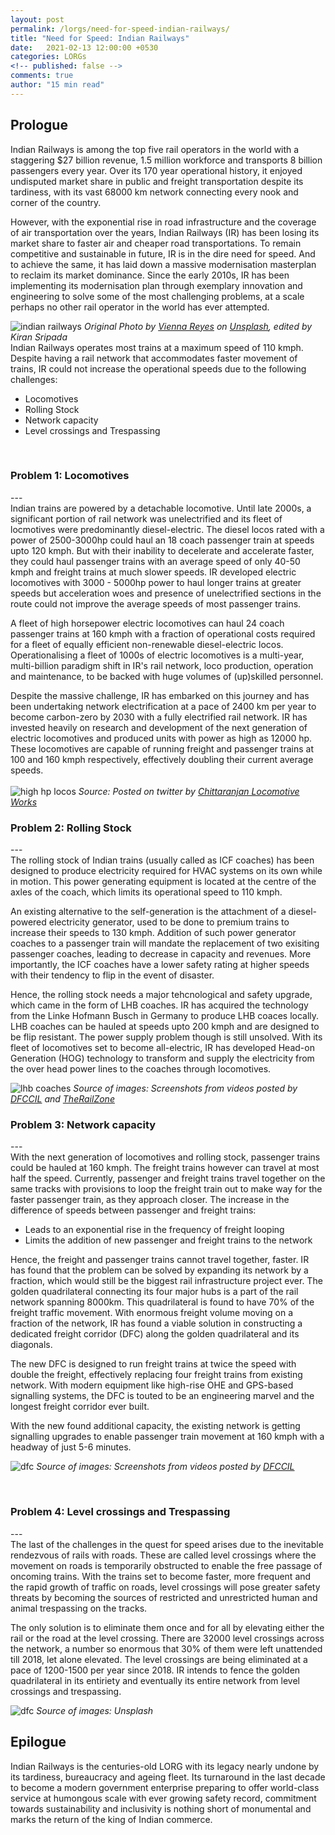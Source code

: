 ```yaml
---
layout: post
permalink: /lorgs/need-for-speed-indian-railways/
title: "Need for Speed: Indian Railways"
date:   2021-02-13 12:00:00 +0530
categories: LORGs
<!-- published: false -->
comments: true
author: "15 min read"
---
```


<h2>Prologue</h2>
<!-- Rail transport is special. It is statistically the safest and the most economical means of mass transportation, one that offers a fun and hassle-free experience, especially while travelling as a group. For all its benefits, one of the of rail transport in India is its tardiness.  -->
Indian Railways is among the top five rail operators in the world with a staggering $27 billion revenue, 1.5 million workforce and transports 8 billion passengers every year. Over its 170 year operational history, it enjoyed undisputed market share in public and freight transportation despite its tardiness, with its vast 68000 km network connecting every nook and corner of the country.

However, with the exponential rise in road infrastructure and the coverage of air transportation over the years, Indian Railways (IR) has been losing its market share to faster air and cheaper road transportations. To remain competitive and sustainable in future, IR is in the dire need for speed. And to achieve the same, it has laid down a massive modernisation masterplan to reclaim its market dominance. Since the early 2010s, IR has been implementing its modernisation plan through exemplary innovation and engineering to solve some of the most challenging problems, at a scale perhaps no other rail operator in the world has ever attempted.   

<!-- Trains are statistically the safest and the most economical means of mass transportation. They are truly special as they offer a fun and hassle-free travel experience, especially while travelling as a group. Interestingly, researchers found that emotional and social attributes such as nostalgia are one of the strongest attributes backing travellers' preference for rail transport. Despite its merits, tardiness has been the biggest show-spoiler of rail transport in India.
 -->
<!-- If you had travelled by Indian Railways, you would instantly relate to the numerous unplanned stops and the unrealistic arrival schedule of trains. 
 -->
<!-- Fortunataly, travel by Indian trains is only going to get better in future. In a bid to modernise itself, the Indian Railways (IR), which is the monopolistic operator of trains in the country on a vast 68000 km rail network, is solving six major problems to improve the operational efficiency of trains. Let's discuss those problems and the IR's innovation & engineering behind the scenes. -->


<!-- If you spent some time playing video games at the dawn of the 21st century, it is quite likely that you are familiar with NFS. For those who aren't, Need For Speed is a popular car racing video game franchise with each game having race missions that involve bigger rewards and faster cars as one progresses towards completion. In order to keep winning, the player has to spend money to make the car faster or buy a faster car. With money comes more speed and with speed comes even more money.

Indian Railways has been playing a similar game on its quest to modernise itself. Increasing operational speed on a 68000 km railway network is a challenging game - one that involves six missions. Let's look at what those are and how IR is finally winning. 
 -->
![indian railways](/assets/stock_images/lorgs/nfs_ir/cover.png)
*Original Photo by [Vienna Reyes](https://unsplash.com/@viennachanges) on [Unsplash](https://unsplash.com/s/photos/solar-system?utm_source=unsplash&utm_medium=referral&utm_content=creditCopyText), edited by Kiran Sripada*
<br>
Indian Railways operates most trains at a maximum speed of 110 kmph. Despite having a rail network that accommodates faster movement of trains, IR could not increase the operational speeds due to the following challenges:
* Locomotives
* Rolling Stock
* Network capacity
* Level crossings and Trespassing  
<br>
<h3>Problem 1: Locomotives</h3>
---
<br>
Indian trains are powered by a detachable locomotive. Until late 2000s, a significant portion of rail network was unelectrified and its fleet of locmotives were predominantly diesel-electric. The diesel locos rated with a power of 2500-3000hp could haul an 18 coach passenger train at speeds upto 120 kmph. But with their inability to decelerate and accelerate faster, they could haul passenger trains with an average speed of only 40-50 kmph and freight trains at much slower speeds. IR developed electric locomotives with 3000 - 5000hp power to haul longer trains at greater speeds but acceleration woes and presence of unelectrified sections in the route could not improve the average speeds of most passenger trains.

A fleet of high horsepower electric locomotives can haul 24 coach passenger trains at 160 kmph with a fraction of operational costs required for a fleet of equally efficient non-renewable diesel-electric locos. Operationalising a fleet of 1000s of electric locomotives is a multi-year, multi-billion paradigm shift in IR's rail network, loco production, operation and maintenance, to be backed with huge volumes of (up)skilled personnel.

Despite the massive challenge, IR has embarked on this journey and has been undertaking network electrification at a pace of 2400 km per year to become carbon-zero by 2030 with a fully electrified rail network. IR has invested heavily on research and development of the next generation of electric locomotives and produced units with power as high as 12000 hp. These locomotives are capable of running freight and passenger trains at 100 and 160 kmph respectively, effectively doubling their current average speeds.
<br><br>
![high hp locos](/assets/stock_images/lorgs/nfs_ir/hhp_locos.png)
*Source: Posted on twitter by [Chittaranjan Locomotive Works](https://twitter.com/clwrailindia?lang=en)*
<br>
<h3>Problem 2: Rolling Stock</h3>
---
<br>
The rolling stock of Indian trains (usually called as ICF coaches) has been designed to produce electricity required for HVAC systems on its own while in motion. This power generating equipment is located at the centre of the axles of the coach, which limits its operational speed to 110 kmph.

An existing alternative to the self-generation is the attachment of a  diesel-powered electricity generator, used to be done to premium trains to increase their speeds to 130 kmph. Addition of such power generator coaches to a passenger train will mandate the replacement of two exisiting passenger coaches, leading to decrease in capacity and revenues. More importantly, the ICF coaches have a lower safety rating at higher speeds with their tendency to flip in the event of disaster.

Hence, the rolling stock needs a major tehcnological and safety upgrade, which came in the form of LHB coaches. IR has acquired the technology from the Linke Hofmann Busch in Germany to produce LHB coaces locally. LHB coaches can be hauled at speeds upto 200 kmph and are designed to be flip resistant. The power supply problem though is still unsolved. With its fleet of locomotives set to become all-electric, IR has developed Head-on Generation (HOG) technology to transform and supply the electricity from the over head power lines to the coaches through locomotives.

![lhb coaches](/assets/stock_images/lorgs/nfs_ir/lhb_trains.png)
*Source of images: Screenshots from videos posted by [DFCCIL](https://www.youtube.com/channel/UCW6OR7DynNFQ59OV6k85LtQ) and [TheRailZone](https://www.youtube.com/channel/UC2NzJuX6FTyOhoBrFj9Ms1Q)*
<br>
<h3>Problem 3: Network capacity</h3>
---
<br>
<!-- With upgraded locomotives and rolling stock, IR will face a new challenge in operating faster passenger trains and relatively much slower freight trains on its already congested rail network. How to overcome the problem of congestion? Increase the speed of freight trains? Or reduce the freight traffic? -->
With the next generation of locomotives and rolling stock, passenger trains could be hauled at 160 kmph. The freight trains however can travel at most half the speed. Currently, passenger and freight trains travel together on the same tracks with provisions to loop the freight train out to make way for the faster passenger train, as they approach closer. The increase in the difference of speeds between passenger and freight trains:

* Leads to an exponential rise in the frequency of freight looping  
* Limits the addition of new passenger and freight trains to the network

Hence, the freight and passenger trains cannot travel together, faster. IR has found that the problem can be solved by expanding its network by a fraction, which would still be the biggest rail infrastructure project ever. The golden quadrilateral connecting its four major hubs is a part of the rail network spanning 8000km. This quadrilateral is found to have 70% of the freight traffic movement. With enormous freight volume moving on a fraction of the network, IR has found a viable solution in constructing a dedicated freight corridor (DFC) along the golden quadrilateral and its diagonals.

The new DFC is designed to run freight trains at twice the speed with double the freight, effectively replacing four freight trains from existing network. With modern equipment like high-rise OHE and GPS-based signalling systems, the DFC is touted to be an engineering marvel and the longest freight corridor ever built. 

With the new found additional capacity, the existing network is getting signalling upgrades to enable passenger train movement at 160 kmph with a headway of just 5-6 minutes.

![dfc](/assets/stock_images/lorgs/nfs_ir/dfc.png)
*Source of images: Screenshots from videos posted by [DFCCIL](https://www.youtube.com/channel/UCW6OR7DynNFQ59OV6k85LtQ)*
   
<!-- IR will face a new challenge in operating faster passenger trains and slower freight trains on its already congested rail network. How to overcome the problem of congestion? Increase the speed of freight trains? Or reduce the freight traffic?


Upgrading the speeds of longer, heavier and potentially inflammable freight trains further on the existing rail network poses alarming threats to travel safety. IR cannot afford to operate fewer freight trains as freight movement generated 64% of IR's total revenue in FY2020 with an increasing trend whereas the passenger trains have been loss-making for years now.
 -->
<br>
<h3>Problem 4: Level crossings and Trespassing</h3>
---
<br>
The last of the challenges in the quest for speed arises due to the inevitable rendezvous of rails with roads. These are called level crossings where the movement on roads is temporarily obstructed to enable the free passage of oncoming trains. With the trains set to become faster, more frequent and the rapid growth of traffic on roads, level crossings will pose greater safety threats by becoming the sources of restricted and unrestricted human and animal trespassing on the tracks. 

The only solution is to eliminate them once and for all by elevating either the rail or the road at the level crossing. There are 32000 level crossings across the network, a number so enormous that 30% of them were left unattended till 2018, let alone elevated. The level crossings are being eliminated at a pace of 1200-1500 per year since 2018. IR intends to fence the golden quadrilateral in its entiriety and eventually its entire network from level crossings and trespassing. 

![dfc](/assets/stock_images/lorgs/nfs_ir/lc_trespass.png)
*Source of images: Unsplash*

<h2>Epilogue</h2>
Indian Railways is the centuries-old LORG with its legacy nearly undone by its tardiness, bureaucracy and ageing fleet. Its turnaround in the last decade to become a modern government enterprise preparing to offer world-class service at humongous scale with ever growing safety record, commitment towards sustainability and inclusivity is nothing short of monumental and marks the return of the king of Indian commerce. 


<!-- Unmanned level crossings are the points of intersection of rails and road. Leaving them unattended is equivalent to leaving a major four-road junction unattended without signals. A faster oncoming train will have a higher chance of having a deadlier collision. IR has come up with an action plan to convert all unmanned level crossings to manned and eventually eliminate them once and for all through construction of overpasses and underpasses. After collecting dust for several years, the action plan papers are finally put to use from 2010s. IR has been able to finish this sub-mission by March 2020. 

Solving all these problems requires enormous amount of capital investment which is unaffordable the Railways as it is a government enterprise. Moreover, if they cannot maintain desirable travel safety with the present standard operating procedure, how could they do so by increasing the speed further? Therefore, safety is the achievement of the hour and they have done that exactly. The following stats quantify their efforts:

Having found some consistency in maitaining travel safety, they are gradually inching towards their goal by tackling the roadblocks in the following manner:
 -->

<!-- <h4>Avoid Trespassing</h4>
Since the inception, the railways has been investing in initiatives to promote the hazards of trespassing on the railway tracks. They even came up with laws and penalties against the same. But with a population of 1.3 billion and with the network laid over a rich biodiversity, trespassing is never eliminated entirely. In the event of a collision, the change in momentum can derail the train putting many lives at risk. Even in cases of minor collisions, the network can be blocked for several hours causing significant loss in revenue. So, the railways have decided to fence its entire 68000 km network - a rather old-school but viable option. But to construct and maintain will still remain as a significant challenge for years to come.

<h4>Eliminate level crossings</h4>
The elimination of unmanned level crossings has contributed towards improved safety to an extent. But the railways have realised that the removal of level crossings once and for all is the way forward to achieve safety with enhanced speed. For several years, railways have been constructing overpasses and underpasses at busier intersections. But from 2015, they swicthed gears in terms of conversion of level crossings which is shown by the following stats:

The cherry on the cake though is one such underpass construction, which was finished in a record time of 4 days as it was meant to happen at one of the busier sections in the railway network:

<h4>Modernisation of operational equipment</h4>
This is the most important and the hardest challenge that the Indian Railways has been fighting hard by investing heavily on technology and innovation. In a nutshell, speed is generated by the locomotives, speed has to be sustained by the rolling stock & the rails and speed is managed by the communication systems such as signalling. But do the railways possess capable equipment to attain the speed? The answer is "Not enough!"

Indian railways produces the locomotives and rolling stock on its own and it does possess semi-high speed capable equipment since 1995 but in miserably low numbers until mid-2010s. 

The locomotives below are known as WAP-5 and WAP-7 respectively which can comfortably pull a 20 (and 24) coach passenger train at speeds upto 200 kmph. 

These locomotives first entered the Indian Railways in 1995 (and 2001) and the table below provides the number of WAP-5/ WAP-7 locomotives in service over the years:

So how is the railways managing to produce drastically higher number of units since 2011? 

Indian Railways has a mix of electric locomotives powered by diesel and electricity. As of 2020, none of the diesel class of locomotives achieved a higher carrying capacity than WAP-7. For this reason and the added advantage of reduction in its carbon footprint, the railways has decided to electrify its entire network (and is well on its way to meet the deadline in 2023) and increased the production of electric WAP-7 locmotives dramatically, even at production centers meant to produce diesel-electric locomotives.

And for freight trains, they came up with WAG-12 and WAG-11 class of locomotives with monstrous power of upto 12000 HP. This a testimony of Indian Railways investment in green technology, as it joins the elite group of 6 nations in the entire world to have ever produced a 10000 HP+ locomotive.

<h4>Rolling Stock</h4>
Indian Railways have first inducted the Linke-Holfmann Busch (LHB) class of coaches in 2000. These coaches provide enhanced travel safety and more importantly they are flip resistant in the event of disaster. Flipping of coaches during accidents was found to be making the disasters more deadlier. But LHB coaches are significantly expensive to produce and for several years, these coaches were used only in premium trains due to low numbers of production.

Somehow by 2018, the railways cracked the code for mass production and decided to produce only the LHB coaches thereafter at all facilities, a welcome change towards enhanced speed and safety. Theoritically, LHB coaches can be tuned to attain speeds of up to 200 kmph. But the non-air conditioned class of coaches form signifcant portion of most Indian trains. These non-AC coaches have windows with open vents for air circulation that provide significant risks when operated at higher speeds. It seemed impossible to strip all non-AC coaches until September 2020, when IR came with a game-changing design of an air-conditioned coach with similar dimensions having enhanced capacity making up for the loss in revenue with reduction in fare. The railways is going to bet on the increased spending power of Indians to adapt to the AC class of travel in the future. 

https://www.financialexpress.com/infrastructure/railways/after-becoming-worlds-largest-rail-factory-indian-railways-icf-to-beat-its-own-coach-production-record/1822460/

https://www.livemint.com/industry/manufacturing/indian-railways-new-record-rcf-manufactures-nearly-1500-lhb-coaches-in-last-fy-11617284752066.html

https://www.financialexpress.com/infrastructure/railways/why-indian-railways-is-manufacturing-only-lhb-design-coaches-now/1262887/

https://www.statista.com/statistics/741257/india-railways-revenue-distribution-by-segment/ -->